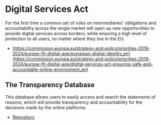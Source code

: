 # Digital Services Act

For the first time a common set of rules on intermediaries' obligations and accountability across the single market will open up new opportunities to provide digital services across borders, while ensuring a high level of protection to all users, no matter where they live in the EU.

* [https://commission.europa.eu/strategy-and-policy/priorities-2019-2024/europe-fit-digital-age/european-digital-identity_en](https://commission.europa.eu/strategy-and-policy/priorities-2019-2024/europe-fit-digital-age/digital-services-act-ensuring-safe-and-accountable-online-environment_en)


## The Transparency Database

This database  allows users to easily access and search the statements of reasons, which will provide transparency and accountability for the decisions made by the online platforms.
* [Repository](https://github.com/digital-services-act/transparency-database)
